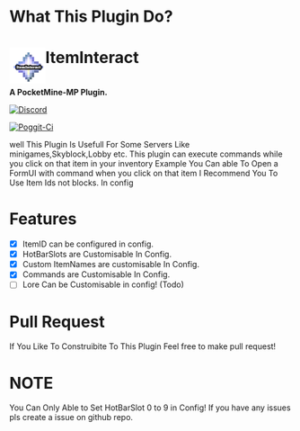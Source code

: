 
# What This Plugin Do?
<h1>ItemInteract<img src="https://github.com/MrNinja008/ItemInteract/blob/main/icon.png" height="64" width="64" align="left" alt=""></h1><br>
<b>A PocketMine-MP Plugin.</b><br>

[![Discord](https://img.shields.io/discord/829219859183173683.svg?label=&logo=discord&logoColor=ffffff&color=7389D8&labelColor=6A7EC2)](https://discord.gg/rqPHRxeTEu) 

[![Poggit-Ci](https://poggit.pmmp.io/ci.shield/MrNinja008/ItemInteract/ItemInteract)](https://poggit.pmmp.io/ci/MrNinja008/ItemInteract/ItemInteract)

well This Plugin Is Usefull For Some Servers Like minigames,Skyblock,Lobby
etc. This plugin can execute commands while you click on that item in your inventory
Example You Can able To Open a FormUI with command when you click on that item
I Recommend You To Use Item Ids not blocks. In config

# Features 
- [X] ItemID can be configured in config.
- [X] HotBarSlots are Customisable In Config. 
- [X] Custom ItemNames are customisable In Config.
- [X] Commands are Customisable In Config.
- [ ] Lore Can be Customisable in config! (Todo)

# Pull Request
If You Like To Construibite To This Plugin Feel free to make pull request!

# NOTE 
You Can Only Able to Set HotBarSlot 0 to 9 in Config!
If you have any issues pls create a issue on github repo.
